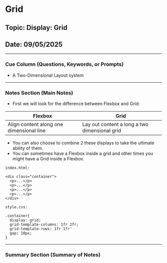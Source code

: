 # Grid

## Topic: Display: Grid

## Date: 09/05/2025

---

### Cue Column (Questions, Keywords, or Prompts)

- A Two-Dimensional Layout system

---

### Notes Section (Main Notes)

- First we will look for the difference between Flexbox and Grid:

| Flexbox  | Grid     |
|----------|----------                                   |
| Align content along one dimensional line    | Lay out content a long a two dimensional grid     |

- You can also choose to combine 2 these displays to take the ultimate ability of them.
- You can sometimes have a Flexbox inside a grid and other times you might have a Grid inside a Flexbox.
```
index.html:

<div class="container">
  <p>...</p>
  <p>...</p>
  <p>...</p>
  <p>...</p>
</div>

style.css:

.container{
  display: grid;
  grid-template-columns: 1fr 2fr;
  grid-template-rows: 1fr 1fr'
  gap: 10px;
}

```
---

### Summary Section (Summary of Notes) 

